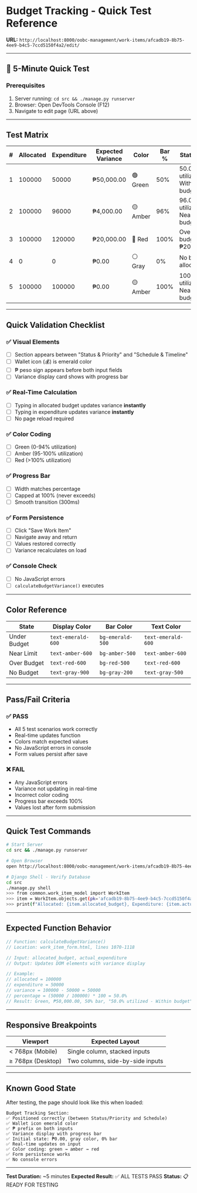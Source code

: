# Budget Tracking - Quick Test Reference

**URL:** `http://localhost:8000/oobc-management/work-items/afcadb19-8b75-4ee9-b4c5-7ccd5150f4a2/edit/`

---

## 🚀 5-Minute Quick Test

### Prerequisites
1. Server running: `cd src && ./manage.py runserver`
2. Browser: Open DevTools Console (F12)
3. Navigate to edit page (URL above)

---

## Test Matrix

| # | Allocated | Expenditure | Expected Variance | Color | Bar % | Status Text |
|---|-----------|-------------|-------------------|-------|-------|-------------|
| 1 | 100000 | 50000 | ₱50,000.00 | 🟢 Green | 50% | 50.0% utilized - Within budget |
| 2 | 100000 | 96000 | ₱4,000.00 | 🟡 Amber | 96% | 96.0% utilized - Near budget limit |
| 3 | 100000 | 120000 | ₱20,000.00 | 🔴 Red | 100% | Over budget by ₱20,000.00 |
| 4 | 0 | 0 | ₱0.00 | ⚪ Gray | 0% | No budget allocated |
| 5 | 100000 | 100000 | ₱0.00 | 🟡 Amber | 100% | 100.0% utilized - Near budget limit |

---

## Quick Validation Checklist

### ✅ Visual Elements
- [ ] Section appears between "Status & Priority" and "Schedule & Timeline"
- [ ] Wallet icon (💰) is emerald color
- [ ] ₱ peso sign appears before both input fields
- [ ] Variance display card shows with progress bar

### ✅ Real-Time Calculation
- [ ] Typing in allocated budget updates variance **instantly**
- [ ] Typing in expenditure updates variance **instantly**
- [ ] No page reload required

### ✅ Color Coding
- [ ] Green (0-94% utilization)
- [ ] Amber (95-100% utilization)
- [ ] Red (>100% utilization)

### ✅ Progress Bar
- [ ] Width matches percentage
- [ ] Capped at 100% (never exceeds)
- [ ] Smooth transition (300ms)

### ✅ Form Persistence
- [ ] Click "Save Work Item"
- [ ] Navigate away and return
- [ ] Values restored correctly
- [ ] Variance recalculates on load

### ✅ Console Check
- [ ] No JavaScript errors
- [ ] `calculateBudgetVariance()` executes

---

## Color Reference

| State | Display Color | Bar Color | Text Color |
|-------|---------------|-----------|------------|
| Under Budget | `text-emerald-600` | `bg-emerald-500` | `text-emerald-600` |
| Near Limit | `text-amber-600` | `bg-amber-500` | `text-amber-600` |
| Over Budget | `text-red-600` | `bg-red-500` | `text-red-600` |
| No Budget | `text-gray-900` | `bg-gray-200` | `text-gray-500` |

---

## Pass/Fail Criteria

### ✅ PASS
- All 5 test scenarios work correctly
- Real-time updates function
- Colors match expected values
- No JavaScript errors in console
- Form values persist after save

### ❌ FAIL
- Any JavaScript errors
- Variance not updating in real-time
- Incorrect color coding
- Progress bar exceeds 100%
- Values lost after form submission

---

## Quick Test Commands

```bash
# Start Server
cd src && ./manage.py runserver

# Open Browser
open http://localhost:8000/oobc-management/work-items/afcadb19-8b75-4ee9-b4c5-7ccd5150f4a2/edit/

# Django Shell - Verify Database
cd src
./manage.py shell
>>> from common.work_item_model import WorkItem
>>> item = WorkItem.objects.get(pk='afcadb19-8b75-4ee9-b4c5-7ccd5150f4a2')
>>> print(f"Allocated: {item.allocated_budget}, Expenditure: {item.actual_expenditure}")
```

---

## Expected Function Behavior

```javascript
// Function: calculateBudgetVariance()
// Location: work_item_form.html, lines 1070-1118

// Input: allocated_budget, actual_expenditure
// Output: Updates DOM elements with variance display

// Example:
// allocated = 100000
// expenditure = 50000
// variance = 100000 - 50000 = 50000
// percentage = (50000 / 100000) * 100 = 50.0%
// Result: Green, ₱50,000.00, 50% bar, "50.0% utilized - Within budget"
```

---

## Responsive Breakpoints

| Viewport | Expected Layout |
|----------|-----------------|
| < 768px (Mobile) | Single column, stacked inputs |
| ≥ 768px (Desktop) | Two columns, side-by-side inputs |

---

## Known Good State

After testing, the page should look like this when loaded:

```
Budget Tracking Section:
✅ Positioned correctly (between Status/Priority and Schedule)
✅ Wallet icon emerald color
✅ ₱ prefix on both inputs
✅ Variance display with progress bar
✅ Initial state: ₱0.00, gray color, 0% bar
✅ Real-time updates on input
✅ Color coding: green → amber → red
✅ Form persistence works
✅ No console errors
```

---

**Test Duration:** ~5 minutes
**Expected Result:** ✅ ALL TESTS PASS
**Status:** 📋 READY FOR TESTING
